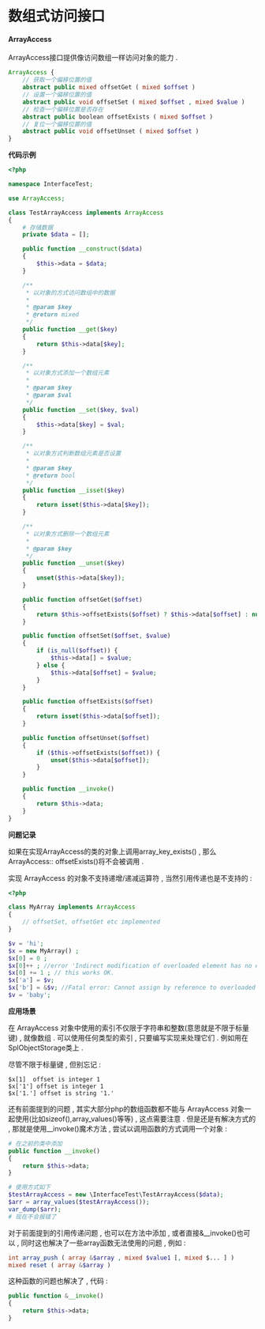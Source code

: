 # 数组式访问接口

#### ArrayAccess

ArrayAccess接口提供像访问数组一样访问对象的能力 .

```php
ArrayAccess {  
    // 获取一个偏移位置的值  
    abstract public mixed offsetGet ( mixed $offset )  
    // 设置一个偏移位置的值  
    abstract public void offsetSet ( mixed $offset , mixed $value )  
    // 检查一个偏移位置是否存在  
    abstract public boolean offsetExists ( mixed $offset )  
    // 复位一个偏移位置的值  
    abstract public void offsetUnset ( mixed $offset )  
}
```

**代码示例**

```php
<?php

namespace InterfaceTest;

use ArrayAccess;

class TestArrayAccess implements ArrayAccess
{
    # 存储数据
    private $data = [];

    public function __construct($data)
    {
        $this->data = $data;
    }

    /**
     * 以对象的方式访问数组中的数据
     *
     * @param $key
     * @return mixed
     */
    public function __get($key)
    {
        return $this->data[$key];
    }

    /**
     * 以对象方式添加一个数组元素
     *
     * @param $key
     * @param $val
     */
    public function __set($key, $val)
    {
        $this->data[$key] = $val;
    }

    /**
     * 以对象方式判断数组元素是否设置
     *
     * @param $key
     * @return bool
     */
    public function __isset($key)
    {
        return isset($this->data[$key]);
    }

    /**
     * 以对象方式删除一个数组元素
     *
     * @param $key
     */
    public function __unset($key)
    {
        unset($this->data[$key]);
    }

    public function offsetGet($offset)
    {
        return $this->offsetExists($offset) ? $this->data[$offset] : null;
    }

    public function offsetSet($offset, $value)
    {
        if (is_null($offset)) {
            $this->data[] = $value;
        } else {
            $this->data[$offset] = $value;
        }
    }

    public function offsetExists($offset)
    {
        return isset($this->data[$offset]);
    }

    public function offsetUnset($offset)
    {
        if ($this->offsetExists($offset)) {
            unset($this->data[$offset]);
        }
    }

    public function __invoke()
    {
        return $this->data;
    }
}
```

**问题记录**

如果在实现ArrayAccess的类的对象上调用array\_key\_exists\(\) , 那么ArrayAccess:: offsetExists\(\)将不会被调用 .

实现 ArrayAccess 的对象不支持递增/递减运算符 , 当然引用传递也是不支持的 :

```php
<?php

class MyArray implements ArrayAccess
{
    // offsetSet, offsetGet etc implemented
}

$v = 'hi';
$x = new MyArray() ;
$x[0] = 0 ;
$x[0]++ ; //error 'Indirect modification of overloaded element has no effect'
$x[0] += 1 ; // this works OK.
$x['a'] = $v;
$x['b'] = &$v; //Fatal error: Cannot assign by reference to overloaded object
$v = 'baby';
```

**应用场景**

在 ArrayAccess 对象中使用的索引不仅限于字符串和整数\(意思就是不限于标量键\) , 就像数组 . 可以使用任何类型的索引 , 只要编写实现来处理它们 . 例如用在SplObjectStorage类上 .

尽管不限于标量键 , 但别忘记 :

```
$x[1]  offset is integer 1
$x['1'] offset is integer 1
$x['1.'] offset is string '1.'
```

还有前面提到的问题 , 其实大部分php的数组函数都不能与 ArrayAccess 对象一起使用\(比如sizeof\(\),array\_values\(\)等等\) , 这点需要注意 . 但是还是有解决方式的 , 那就是使用\_\_invoke\(\)魔术方法 , 尝试以调用函数的方式调用一个对象 :

```php
# 在之前的类中添加
public function __invoke()
{
    return $this->data;
}

# 使用方式如下
$testArrayAccess = new \InterfaceTest\TestArrayAccess($data);
$arr = array_values($testArrayAccess());
var_dump($arr);
# 现在不会报错了
```

对于前面提到的引用传递问题 , 也可以在方法中添加 , 或者直接&\_\_invoke\(\)也可以 , 同时这也解决了一些array函数无法使用的问题 , 例如 :

```php
int array_push ( array &$array , mixed $value1 [, mixed $... ] )
mixed reset ( array &$array )
```

这种函数的问题也解决了 , 代码 :

```php
public function &__invoke()
{
    return $this->data;
}
```



